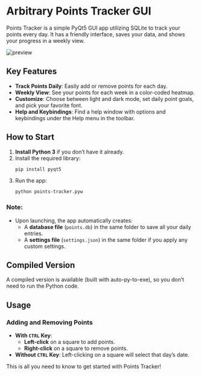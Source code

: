 # Arbitrary Points Tracker GUI

Points Tracker is a simple PyQt5 GUI app utilizing SQLite to track your points every day. It has a friendly interface, saves your data, and shows your progress in a weekly view.

![preview](https://i.imgur.com/1gqVxdp.png)

## Key Features

- **Track Points Daily**: Easily add or remove points for each day.
- **Weekly View**: See your points for each week in a color-coded heatmap.
- **Customize**: Choose between light and dark mode, set daily point goals, and pick your favorite font.
- **Help and Keybindings**: Find a help window with options and keybindings under the Help menu in the toolbar.

## How to Start

1. **Install Python 3** if you don’t have it already.
2. Install the required library:
   ```bash
   pip install pyqt5
   ```
3. Run the app:
   ```bash
   python points-tracker.pyw
   ```

### Note:
- Upon launching, the app automatically creates:
  - A **database file** (`points.db`) in the same folder to save all your daily entries.
  - A **settings file** (`settings.json`) in the same folder if you apply any custom settings.

## Compiled Version

A compiled version is available (built with auto-py-to-exe), so you don’t need to run the Python code.

## Usage

### Adding and Removing Points
- **With `CTRL` Key**: 
  - **Left-click** on a square to add points.
  - **Right-click** on a square to remove points.
- **Without `CTRL` Key**: Left-clicking on a square will select that day’s date.

This is all you need to know to get started with Points Tracker!
